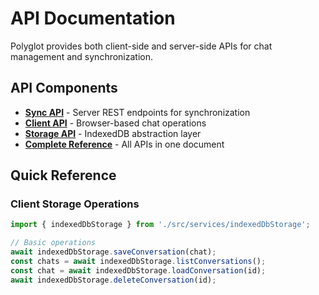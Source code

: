 # API Documentation

Polyglot provides both client-side and server-side APIs for chat management and synchronization.

## API Components
- **[Sync API](api/sync-api.md)** - Server REST endpoints for synchronization
- **[Client API](api/client-api.md)** - Browser-based chat operations
- **[Storage API](api/storage-api.md)** - IndexedDB abstraction layer
- **[Complete Reference](api/api-reference.md)** - All APIs in one document

## Quick Reference

### Client Storage Operations
```typescript
import { indexedDbStorage } from './src/services/indexedDbStorage';

// Basic operations
await indexedDbStorage.saveConversation(chat);
const chats = await indexedDbStorage.listConversations();
const chat = await indexedDbStorage.loadConversation(id);
await indexedDbStorage.deleteConversation(id);

